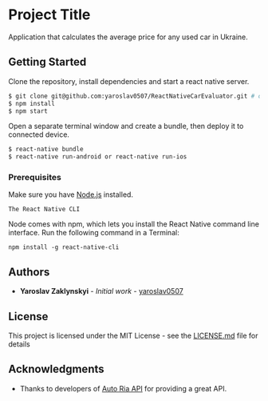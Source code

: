 # Project Title

Application that calculates the average price for any used car in Ukraine.

## Getting Started

Clone the repository, install dependencies and start a react native server.
```sh
$ git clone git@github.com:yaroslav0507/ReactNativeCarEvaluator.git # or clone your own fork
$ npm install
$ npm start
```

Open a separate terminal window and create a bundle, then deploy it to connected device.
```sh
$ react-native bundle
$ react-native run-android or react-native run-ios
```

### Prerequisites

Make sure you have [Node.js](http://nodejs.org/) installed.


`The React Native CLI`

Node comes with npm, which lets you install the React Native command line interface.
Run the following command in a Terminal:
```
npm install -g react-native-cli
```

## Authors

* **Yaroslav Zaklynskyi** - *Initial work* - [yaroslav0507](https://github.com/yaroslav0507)

## License

This project is licensed under the MIT License - see the [LICENSE.md](LICENSE.md) file for details

## Acknowledgments

* Thanks to developers of [Auto Ria API](https://github.com/ria-com/auto-ria-rest-api) for providing a great API.

